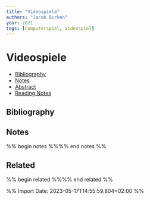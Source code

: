 ```yaml
---
title: "Videospiele"
authors: "Jacob Birken"
year: 2021
tags: [Computerspiel, Videospiel]
---
```

# Videospiele

- [Bibliography](#bibliography)
- [Notes](#notes)
- [Abstract](#abstract)
- [Reading Notes](#reading-notes)

## Bibliography




## Notes
%% begin notes %%%% end notes %%


## Related
%% begin related %%%% end related %%

%% Import Date: 2023-05-17T14:55:59.804+02:00 %%
